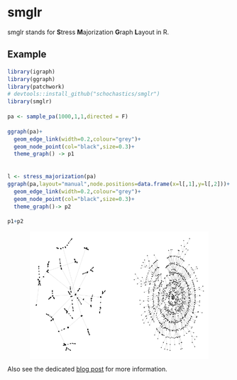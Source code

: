 <!-- README.md is generated from README.Rmd. Please edit that file -->
smglr
=====

smglr stands for **S**tress **M**ajorization **G**raph **L**ayout in R.

Example
-------

``` r
library(igraph)   
library(ggraph)   
library(patchwork)
# devtools::install_github("schochastics/smglr")
library(smglr)

pa <- sample_pa(1000,1,1,directed = F)

ggraph(pa)+
  geom_edge_link(width=0.2,colour="grey")+
  geom_node_point(col="black",size=0.3)+
  theme_graph() -> p1


l <- stress_majorization(pa)
ggraph(pa,layout="manual",node.positions=data.frame(x=l[,1],y=l[,2]))+
  geom_edge_link(width=0.2,colour="grey")+
  geom_node_point(col="black",size=0.3)+
  theme_graph()-> p2

p1+p2
```

<img src="README-example-1.png" width="80%" style="display: block; margin: auto;" />

Also see the dedicated [blog post](http://blog.schochastics.net/post/stress-based-graph-layouts/) for more information.
